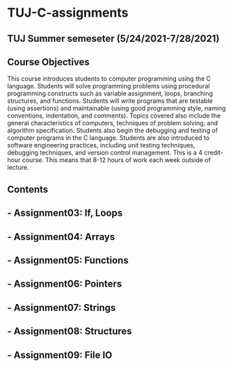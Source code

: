 # TUJ-C-assignments

## TUJ Summer semeseter (5/24/2021-7/28/2021)

## Course Objectives
This course introduces students to computer programming using the C language. Students will solve programming problems using procedural programming constructs such as variable assignment, loops, branching structures, and functions. Students will write programs that are testable (using assertions) and maintainable (using good programming style, naming conventions, indentation, and comments). Topics covered also include the general characteristics of computers, techniques of problem solving, and algorithm specification. Students also begin the debugging and testing of computer programs in the C language. Students are also introduced to software engineering practices, including unit testing techniques, debugging techniques, and version control management. This is a 4 credit-hour course. This means that 8-12 hours of work each week outside of lecture.

## Contents
## - Assignment03: If, Loops
## - Assignment04: Arrays
## - Assignment05: Functions
## - Assignment06: Pointers
## - Assignment07: Strings
## - Assignment08: Structures
## - Assignment09: File IO
 
